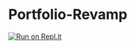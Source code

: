 # Portfolio-Revamp
[![Run on Repl.it](https://repl.it/badge/github/Aaron32365/Portfolio-Revamp)](https://repl.it/github/Aaron32365/Portfolio-Revamp)